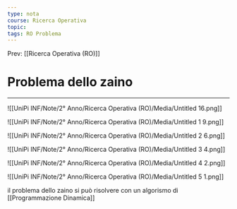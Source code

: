 ```yaml
---
type: nota
course: Ricerca Operativa
topic: 
tags: RO Problema 
---
```


Prev: [[Ricerca Operativa (RO)]]

# Problema dello zaino
---

![[UniPi INF/Note/2° Anno/Ricerca Operativa (RO)/Media/Untitled 16.png]]

![[UniPi INF/Note/2° Anno/Ricerca Operativa (RO)/Media/Untitled 1 9.png]]

![[UniPi INF/Note/2° Anno/Ricerca Operativa (RO)/Media/Untitled 2 6.png]]

![[UniPi INF/Note/2° Anno/Ricerca Operativa (RO)/Media/Untitled 3 4.png]]

![[UniPi INF/Note/2° Anno/Ricerca Operativa (RO)/Media/Untitled 4 2.png]]

![[UniPi INF/Note/2° Anno/Ricerca Operativa (RO)/Media/Untitled 5 1.png]]

il problema dello zaino si può risolvere con un algorismo di [[Programmazione Dinamica]]